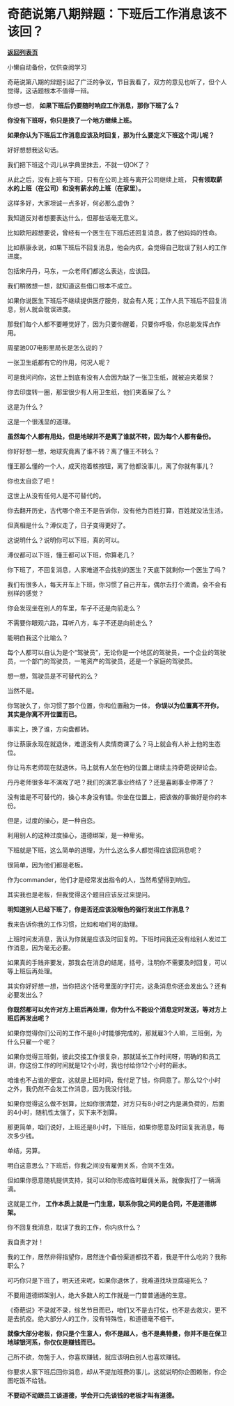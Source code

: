 # 奇葩说第八期辩题：下班后工作消息该不该回？

[**返回列表页**](/gzh/记忆承载3)

小懒自动备份，仅供查阅学习

奇葩说第八期的辩题引起了广泛的争议，节目我看了，双方的意见也听了，但个人觉得，这话题根本不值得一辩。  

  

你想一想， **如果下班后仍要随时响应工作消息，那你下班了么？**

  

 **你没有下班呀，你只是换了一个地方继续上班。**

  

 **如果你认为下班后工作消息应该及时回复，那为什么要定义下班这个词儿呢？**

  

好好想想我这句话。

  

我们把下班这个词儿从字典里抹去，不就一切OK了？

  

从此之后，没有上班与下班，只有在公司上班与离开公司继续上班， **只有领取薪水的上班（在公司）和没有薪水的上班（在家里）。**

  

这样多好，大家坦诚一点多好，何必那么虚伪？

  

我知道反对者想要表达什么，但那些话毫无意义。  

  

比如欧阳超想要说，曾经有一个医生在下班后还回复消息，救了他妈妈的性命。

  

比如蔡康永说，如果下班后不回复消息，他会内疚，会觉得自己耽误了别人的工作进度。

  

包括宋丹丹，马东，一众老师们都这么表达，应该回。

  

我们稍微想一想，就知道这些借口根本不成立。

  

如果你说医生下班后不继续提供医疗服务，就会有人死；工作人员下班后不回复消息，别人就会耽误进度。

  

那我们每个人都不要睡觉好了，因为只要你醒着，只要你呼吸，你总能发挥点作用。

  

周星驰007电影里局长是怎么说的？

  

一张卫生纸都有它的作用，何况人呢？

  

可是我问问你，这世上到底有没有人会因为缺了一张卫生纸，就被迫夹着屎？

  

你去印度转一圈，那里很少有人用卫生纸，他们夹着屎了么？

  

这是为什么？

  

这是一个很浅显的道理。

  

 **虽然每个人都有用处，但是地球并不是离了谁就不转，因为每个人都有备份。**

  

你好好想一想，地球究竟离了谁不转？离了懂王不转么？

  

懂王那么懂的一个人，成天抱着核按钮，离了他都没事儿，离了你就有事儿？

  

你也太自恋了吧！

  

这世上从没有任何人是不可替代的。

  

你去翻开历史，古代哪个帝王不是告诉你，没有他为百姓打算，百姓就没法生活。

  

但真相是什么？溥仪走了，日子变得更好了。

  

这说明什么？说明你可以下班，真的可以。

  

溥仪都可以下班，懂王都可以下班，你算老几？

  

你下班了，不回复消息，人家难道不会找别的医生？天底下就剩你一个医生了吗？

  

我们有很多人，每天开车上下班，你习惯了自己开车，偶尔去打个滴滴，会不会有别样的感觉？

  

你会发现坐在别人的车里，车子不还是向前走么？

不需要你眼观六路，耳听八方，车子不还是向前走么？

  

能明白我这个比喻么？

  

每个人都可以自认为是个“驾驶员”，无论你是一个地区的驾驶员，一个企业的驾驶员，一个部门的驾驶员，一笔资产的驾驶员，还是一个家庭的驾驶员。

  

想一想，驾驶员是不可替代的么？

  

当然不是。

  

你驾驶久了，你习惯了那个位置，你和位置融为一体， **你误以为位置离不开你，其实是你离不开位置而已。**

  

事实上，换了谁，方向盘都转。

  

你让蔡康永现在就退休，难道没有人卖情商课了么？马上就会有人补上他的生态位。

  

你让马东老师现在就退休，马上就有人坐在他的位置上继续主持奇葩说辩论会。

  

丹丹老师很多年不演戏了吧？我们的演艺事业终结了？还是喜剧事业停滞了？

  

没有谁是不可替代的，操心本身没有错。你坐在位置上，把该做的事做好是你的本份。

  

但是，过度的操心，是一种自恋。

  

利用别人的这种过度操心，道德绑架，是一种卑劣。

  

下班就是下班，这么简单的道理，为什么这么多人都觉得应该回消息呢？

  

很简单，因为他们都是老板。

  

作为commander，他们才是经常发出指令的人，当然希望得到响应。

  

其实我也是老板，但我觉得这个题目应该反过来提问。

  

 **明知道别人已经下班了，你是否还应该没眼色的强行发出工作消息？**

  

我来告诉你我的工作习惯，比如和咱们号的助理。  

  

上班时间发消息，我认为你就是应该及时回复的。下班时间我还没有给别人发过工作消息，因为毫无必要。

  

如果真的手贱非要发，那我会在消息的结尾，括号，注明你不需要及时回复，可以等上班后再处理。

  

其实你好好想一想，当你把这个括号里面的字打完，这条消息你还会发出么？还有必要发出么？

  

 **你既然都可以允许对方上班后再处理，你为什么不能设个消息定时发送，等对方上班后再发出呢？**

  

如果你觉得你们公司的工作不是8小时能够完成的，那就雇3个人嘛，三班倒，为什么只雇一个呢？

  

如果你觉得三班倒，彼此交接工作很复杂，那就延长工作时间呀，明确的和员工讲，你这份工作的时间就是12个小时，我也付给你12个小时的薪水。

  

咱谁也不占谁的便宜，这就是上班时间，我付足了钱，你同意了。那么12个小时之外，我仍然不会发工作消息，因为我没付钱。

  

如果你觉得这么做不划算，比如你很清楚，对方只有8小时之内是满负荷的，后面的4小时，随机性太强了，买下来不划算。

  

那更简单，咱们说好，上班还是8小时，下班后，如果你愿意及时回复我消息，每次多少钱。

  

单结，另算。

  

明白这意思么？下班后，你我之间没有雇佣关系，合同不生效。

  

但如果你愿意随机提供支持，我可以和你形成临时雇佣关系，就像我打了一辆滴滴。

  

这就是工作， **工作本质上就是一门生意，联系你我之间的是合同，不是道德绑架。**

  

你不回复我消息，耽误了我的工作，你内疚什么？

  

我自责才对！

  

我的工作，居然非得指望你，居然连个备份渠道都找不着，我是干什么吃的？我称职么？

  

可巧你只是下班了，明天还来呢，如果你退休了，我难道找块豆腐碰死么？

  

不要用道德绑架别人，绝大多数人的工作就是一门普普通通的生意。

  

《奇葩说》不录就不录，综艺节目而已，咱们又不是去打仗，也不是去救灾，更不是去抗疫。绝大部分人的工作，没有特殊性，和道德毫不相干。

  

 **就像大部分老板，你只是个生意人，你不是超人，也不是奥特曼，你并不是在保卫地球银河系，你仅仅是赚钱而已。**

  

己所不欲，勿施于人，你喜欢赚钱，就应该明白别人也喜欢赚钱。

  

你要求人家下班后回你消息，却从不提加班费的事儿，这就说明你企图赖账，你企图吃饭不给钱。

  

 **不要动不动跟员工谈道德，学会开口先谈钱的老板才叫有道德。**

